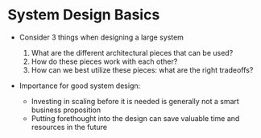 # System Design Basics
* Consider 3 things when designing a large system
    1. What are the different architectural pieces that can be used?
    2. How do these pieces work with each other?
    3. How can we best utilize these pieces: what are the right tradeoffs?

* Importance for good system design:
    * Investing in scaling before it is needed is generally not a smart business proposition
    * Putting forethought into the design can save valuable time and resources in the future
